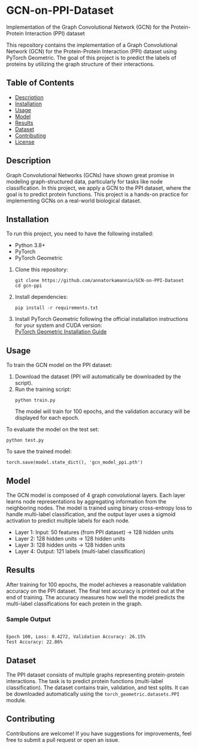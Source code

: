 # GCN-on-PPI-Dataset
Implementation of the Graph Convolutional Network (GCN) for the Protein-Protein Interaction (PPI) dataset

<p>This repository contains the implementation of a Graph Convolutional Network (GCN) for the Protein-Protein Interaction (PPI) dataset using PyTorch Geometric. The goal of this project is to predict the labels of proteins by utilizing the graph structure of their interactions.</p>

<h2>Table of Contents</h2>
<ul>
    <li><a href="#description">Description</a></li>
    <li><a href="#installation">Installation</a></li>
    <li><a href="#usage">Usage</a></li>
    <li><a href="#model">Model</a></li>
    <li><a href="#results">Results</a></li>
    <li><a href="#dataset">Dataset</a></li>
    <li><a href="#contributing">Contributing</a></li>
    <li><a href="#license">License</a></li>
</ul>

<h2 id="description">Description</h2>
<p>Graph Convolutional Networks (GCNs) have shown great promise in modeling graph-structured data, particularly for tasks like node classification. In this project, we apply a GCN to the PPI dataset, where the goal is to predict protein functions. This project is a hands-on practice for implementing GCNs on a real-world biological dataset.</p>

<h2 id="installation">Installation</h2>
<p>To run this project, you need to have the following installed:</p>
<ul>
    <li>Python 3.8+</li>
    <li>PyTorch</li>
    <li>PyTorch Geometric</li>
</ul>
<ol>
    <li>Clone this repository:</li>
    <pre><code>git clone https://github.com/annatorkamannia/GCN-on-PPI-Dataset </br>cd gcn-ppi</code></pre>
    <li>Install dependencies:</li>
    <pre><code>pip install -r requirements.txt</code></pre>
    <li>Install PyTorch Geometric following the official installation instructions for your system and CUDA version:</li>
    <a href="https://pytorch-geometric.readthedocs.io/en/latest/notes/installation.html">PyTorch Geometric Installation Guide</a>
</ol>

<h2 id="usage">Usage</h2>
<p>To train the GCN model on the PPI dataset:</p>
<ol>
    <li>Download the dataset (PPI will automatically be downloaded by the script).</li>
    <li>Run the training script:</li>
    <pre><code>python train.py</code></pre>
    <p>The model will train for 100 epochs, and the validation accuracy will be displayed for each epoch.</p>
</ol>
<p>To evaluate the model on the test set:</p>
<pre><code>python test.py</code></pre>

<p>To save the trained model:</p>
<pre><code>torch.save(model.state_dict(), 'gcn_model_ppi.pth')</code></pre>

<h2 id="model">Model</h2>
<p>The GCN model is composed of 4 graph convolutional layers. Each layer learns node representations by aggregating information from the neighboring nodes. The model is trained using binary cross-entropy loss to handle multi-label classification, and the output layer uses a sigmoid activation to predict multiple labels for each node.</p>
<ul>
    <li>Layer 1: Input: 50 features (from PPI dataset) → 128 hidden units</li>
    <li>Layer 2: 128 hidden units → 128 hidden units</li>
    <li>Layer 3: 128 hidden units → 128 hidden units</li>
    <li>Layer 4: Output: 121 labels (multi-label classification)</li>
</ul>

<h2 id="results">Results</h2>
<p>After training for 100 epochs, the model achieves a reasonable validation accuracy on the PPI dataset. The final test accuracy is printed out at the end of training. The accuracy measures how well the model predicts the multi-label classifications for each protein in the graph.</p>

<h3>Sample Output</h3>
<pre><code>
Epoch 100, Loss: 0.4272, Validation Accuracy: 26.15%
Test Accuracy: 22.86%
</code></pre>

<h2 id="dataset">Dataset</h2>
<p>The PPI dataset consists of multiple graphs representing protein-protein interactions. The task is to predict protein functions (multi-label classification). The dataset contains train, validation, and test splits. It can be downloaded automatically using the <code>torch_geometric.datasets.PPI</code> module.</p>

<h2 id="contributing">Contributing</h2>
<p>Contributions are welcome! If you have suggestions for improvements, feel free to submit a pull request or open an issue.</p>

